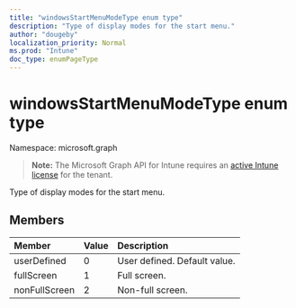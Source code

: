 ```yaml
---
title: "windowsStartMenuModeType enum type"
description: "Type of display modes for the start menu."
author: "dougeby"
localization_priority: Normal
ms.prod: "Intune"
doc_type: enumPageType
---
```


# windowsStartMenuModeType enum type

Namespace: microsoft.graph

> **Note:** The Microsoft Graph API for Intune requires an [active Intune license](https://go.microsoft.com/fwlink/?linkid=839381) for the tenant.

Type of display modes for the start menu.

## Members
|Member|Value|Description|
|:---|:---|:---|
|userDefined|0|User defined. Default value.|
|fullScreen|1|Full screen.|
|nonFullScreen|2|Non-full screen.|




